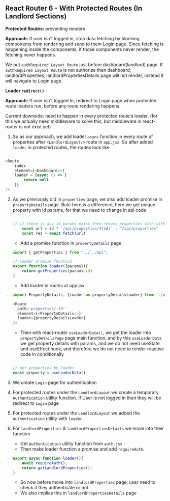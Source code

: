 ## React Router 6 - With Protected Routes (In Landlord Sections)

**Protected Routes:** preventing renders 

**Approach:** If user isn't logged in, stop data fetching by blocking components from rendering and send to them Login page. Since fetching is happening inside the components, if those components never render, the fetching never happens. 

We put `authRequired Layout Route` just before dashboard(landlord) page. If `authRequired Layout Route` is not authorize then dashboard, landlordProperties, landlordPropertiesDetails page will not render, instead it will navigate to Login page. 

**Loader `redirect()`**

**Approach:** If user isn't logged In, redirect to Login page when protected route loaders run, before any route rendering happens. 

Current downside: need to happen in every protected route's loader. (for this we actually need middleware to solve this, but middleware in react-router is not exist yet)

1. So as our approach, we add loader `async` function in every route of properties after `<LandlordLayout/>` route in `app.jsx`. So after added `loader` in protected routes, the routes look like

```js

<Route 
    index 
    element={<Dashboard/>}
    loader = {async () => {
        return null
    }}
/>
```

2. As we previously did in `properties` page, we also add loader promise in `propertyDetails` page. Bute here is a difference, here we get unique property with id params, for that we need to change in api code 

    ```js

    // if there is any id params exist then return properties with with otherwise return all properties
        const url = id ? `/api/properties/${id}` : "/api/properties"
        const res = await fetch(url)
    ```

    * Add a promise function in `propertyDetails` page
    ```js
    import { getProperties } from "../../api"; 

    // loader promise function
    export function loader({params}){
        return getProperties(params.id)
    }
    ```
    * Add loader in routes at app.jsx 
    ```js
    import PropertyDetails, {loader as propertyDetailsLoader} from './pages/properties/PropertyDetails';
    
    <Route 
      path='properties/:id' 
      element={<PropertyDetails/>}
      loader={propertyDetailsLoader}
    />
    ```
    * Then with react-router `useLoaderData()`, we get the loader into `propertyDetailsPage` page main function, and by this `useLoaderData` we get property details with params, and we do not need useState and useEffect hook, and therefore we do not need to render reactive code in conditionally
    ```js
    
    // get properties by loader
    const property = useLoaderData()
    ```
3. We create `Login` page for authentication 
4. For protected routes under the `LandlordLayout` we create a temporary `Authentication` utility function. If User is not logged in then they will be redirect to `Login` page
5. For protected routes under the `LandlordLayout` we added the `Authentication` utility with `loader`
6. For `landlordProperties` & `landlordPropertiesDetails` we move into their function
    - Get `Authentication` utility function from `auth.jsx`
    - Then make loader function a promise and add `requireAuth`.
    ```js
    export async function loader(){
        await requireAuth();
        return getLandlordProperties();
    }
    ``` 
    - So now before move into `landlordProperties` page, user need to check if they authenticate or not
    - We also implies this in `landlordPropertiesDetails` page